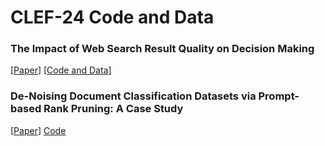 # CLEF-24 Code and Data

### The Impact of Web Search Result Quality on Decision Making

[[Paper](https://webis.de/publications.html?q=argument#reimer_2024)] [[Code and Data](https://github.com/webis-de/clef24-search-quality-decision-making)]


### De-Noising Document Classification Datasets via Prompt-based Rank Pruning: A Case Study

[[Paper]()] [Code](https://github.com/MattiWe/clef24-de-noising-document-classification-datasets-via-prompt-based-rank-pruning)
